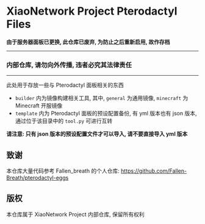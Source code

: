 # XiaoNetwork Project Pterodactyl Files

**由于服务器面板已更换, 此仓库已废弃, 为防止之后重新启用, 故作存档**

---

### 内部仓库, 请勿向外传播, 违者必究其法律责任

---

此处用于存放一些与 Pterodactyl 面板相关的东西

- `builder` 内为镜像构建相关工具, 其中, `general` 为通用镜像, `minecraft` 为 Minecraft 开服镜像
- `template` 内为 Pterodactyl 面板的预设配置备份, 有 yml 版本也有 json 版本, 通过位于该目录中的 `tool.py` 可进行互转

**请注意: 只有 json 版本的预设配置文件才可以导入, 请不要直接导入 yml 版本**

## 致谢

本仓库大量代码参考 Fallen_breath 的个人仓库: https://github.com/Fallen-Breath/pterodactyl-eggs

## 版权

本仓库属于 XiaoNetwork Project 内部仓库, 保留所有权利